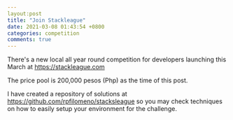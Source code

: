 ```yaml
---
layout:post
title: "Join Stackleague"
date: 2021-03-08 01:43:54 +0800
categories: competition
comments: true
---
```

There's a new local all year round competition for developers launching this March at https://stackleague.com

The price pool is 200,000 pesos (Php) as the time of this post.

I have created a repository of solutions at https://github.com/rpfilomeno/stacksleague so you may check techniques on how to easily setup your environment for the challenge.